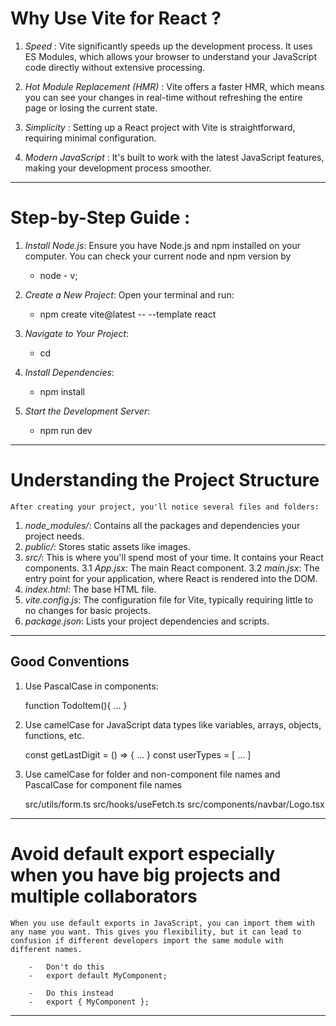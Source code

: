 # Why Use Vite for React ?

1. *Speed* : Vite significantly speeds up the development process. It uses ES Modules, which allows your browser to understand your JavaScript code directly without extensive processing.

2. *Hot Module Replacement (HMR)* : Vite offers a faster HMR, which means you can see your changes in real-time without refreshing the entire page or losing the current state.

3. *Simplicity* : Setting up a React project with Vite is straightforward, requiring minimal configuration.

4. *Modern JavaScript* : It's built to work with the latest JavaScript features, making your development process smoother.

--------------------------------------------------------------------------------------


# Step-by-Step Guide :

1. *Install Node.js*: Ensure you have Node.js and npm installed on your computer. You can check your current node and npm version by
    -   node - v;

2. *Create a New Project*: Open your terminal and run:
    -   npm create vite@latest <name-of-project> -- --template react

3. *Navigate to Your Project*:
    -   cd <name-of-project>

4. *Install Dependencies*:
    -   npm install

5. *Start the Development Server*:
    -   npm run dev

--------------------------------------------------------------------------------------


#   Understanding the Project Structure

    After creating your project, you'll notice several files and folders:

1.  *node_modules/*: Contains all the packages and dependencies your project needs.
2.  *public/*: Stores static assets like images.
3.  *src/*: This is where you'll spend most of your time. It contains your React components.
    3.1 *App.jsx*: The main React component.
    3.2 *main.jsx*: The entry point for your application, where React is rendered into the DOM.
4.  *index.html*: The base HTML file.
5.  *vite.config.js*: The configuration file for Vite, typically requiring little to no changes for basic projects.
6.  *package.json*: Lists your project dependencies and scripts.

--------------------------------------------------------------------------------------


##  Good Conventions

1.  Use PascalCase in components:

    function TodoItem(){
        ...
    }

2.  Use camelCase for JavaScript data types like variables, arrays, objects, functions, etc.

    const getLastDigit = () => { ... }
    const userTypes = [ ... ]

3.  Use camelCase for folder and non-component file names and PascalCase for component file names

    src/utils/form.ts
    src/hooks/useFetch.ts
    src/components/navbar/Logo.tsx

--------------------------------------------------------------------------------------


# Avoid default export especially when you have big projects and multiple collaborators

    When you use default exports in JavaScript, you can import them with any name you want. This gives you flexibility, but it can lead to confusion if different developers import the same module with different names.

        -   Don't do this
        -   export default MyComponent;

        -   Do this instead
        -   export { MyComponent };

--------------------------------------------------------------------------------------
